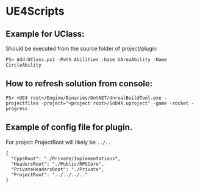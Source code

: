 # UE4Scripts

## Example for UClass:

Should be executed from the source folder of project/plugin

`PS> Add-UClass.ps1 -Path Abilities -base UAreaAbility -Name CircleAbility`

## How to refresh solution from console:

`PS> <UE4 root>/Engine/Binaries/DotNET/UnrealBuildTool.exe -projectfiles -project="<project root>/SoD4X.uproject" -game -rocket -progress`

## Example of config file for plugin.

For project ProjectRoot will likely be `../..`

```
{
  "CppsRoot": "./Private/Implementations",
  "HeadersRoot": "./Public/RPGCore",
  "PrivateHeadersRoot": "./Private",
  "ProjectRoot": "../../../.."
}
```
